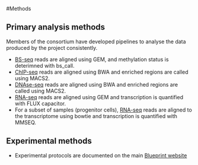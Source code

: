 #Methods


## Primary analysis methods

Members of the consortium have developed pipelines to analyse the data produced by the project consistently.  

 - [BS-seq](#/md/bs_seq) reads are aligned using GEM, and methylation status is deterimned with bs_call. 
 - [ChIP-seq](#/md/chip_seq) reads are aligned using BWA and enriched regions are called using MACS2.
 - [DNAse-seq](#/md/dnase_seq) reads are aligned using BWA and enriched regions are called using MACS2.
 - [RNA-seq](#/md/rna_seq) reads are aligned using GEM and transcription is quantified with FLUX capacitor.
 - For a subset of samples (progenitor cells), [RNA-seq](#/md/rna_seq_cu) reads are aligned to the transcriptome using bowtie and transcription is quantified with MMSEQ.
 
<!-- ##Secondary analysis methods-->
  
## Experimental methods
 - Experimental protocols are documented on the main [Blueprint website](http://www.blueprint-epigenome.eu/index.cfm?p=7BF8A4B6-F4FE-861A-2AD57A08D63D0B58)


 